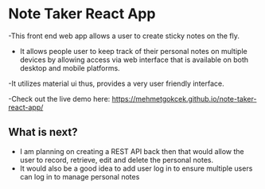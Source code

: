# Note Taker React App

-This front end web app allows a user to create sticky notes on the fly.

- It allows people user to keep track of their personal notes on multiple devices by allowing access via web interface that is available on both desktop and mobile platforms.

-It utilizes material ui thus, provides a very user friendly interface. 

-Check out the live demo here: https://mehmetgokcek.github.io/note-taker-react-app/

## What is next?
- I am planning on creating a REST API back then that would allow the user to record, retrieve, edit and delete the personal notes.
- It would also be a good idea to add user log in to ensure multiple users can log in to manage personal notes 
